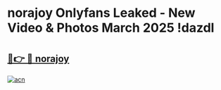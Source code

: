 # norajoy Onlyfans Leaked - New Video & Photos March 2025 !dazdl

# <h2><a href="https://wu4hv6.iuczelnia.edu.pl?title=norajoy&ref=dazdl">🔗👉 🔴 norajoy</a></h2>

[![acn](https://github.com/user-attachments/assets/0f9c940e-d8b0-45ae-aac7-cd30a18b3e1c)](https://wu4hv6.iuczelnia.edu.pl?title=norajoy&ref=dazdl)

